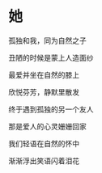 # 她

孤独和我，同为自然之子

丑陋的时候是蒙上人造面纱

最爱并坐在自然的膝上

欣悦芬芳，静默里散发



终于遇到孤独的另一个友人

那是爱人的心灵姗姗回家

我们轻语在自然的怀中

渐渐浮出笑语闪着泪花
